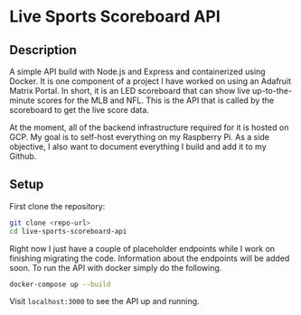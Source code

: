 # Live Sports Scoreboard API

## Description
A simple API build with Node.js and Express and containerized using Docker. It is one component of a project I have worked on using an Adafruit Matrix Portal. In short, it is an LED scoreboard that can show live up-to-the-minute scores for the MLB and NFL. This is the API that is called by the scoreboard to get the live score data.

At the moment, all of the backend infrastructure required for it is hosted on GCP. My goal is to self-host everything on my Raspberry Pi. As a side objective, I also want to document everything I build and add it to my Github.

## Setup

First clone the repository:

```bash
git clone <repo-url>
cd live-sports-scoreboard-api
```

Right now I just have a couple of placeholder endpoints while I work on finishing migrating the code. Information about the endpoints will be added soon. To run the API with docker simply do the following.

```bash
docker-compose up --build
```

Visit `localhost:3000` to see the API up and running.
